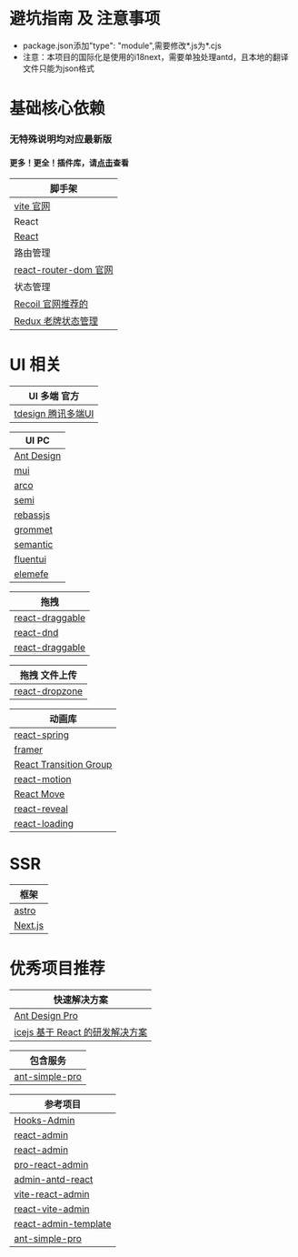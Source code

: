 # 避坑指南 及 注意事项
- package.json添加"type": "module",需要修改*.js为*.cjs
- 注意：本项目的国际化是使用的i18next，需要单独处理antd，且本地的翻译文件只能为json格式
# 基础核心依赖
### 无特殊说明均对应最新版
#### 更多！更全！插件库，请[点击](https://github.com/chao921125/vue-vite)查看
| 脚手架                                                    |
|--------------------------------------------------------|
| [vite 官网](https://cn.vitejs.dev/)                      |
| React                                                  |
| [React](https://react.docschina.org/)                  |
| 路由管理                                                   |
| [react-router-dom 官网](https://reactrouter.com/en/main) |
| 状态管理                                                   |
| [Recoil 官网推荐的](https://recoiljs.org/zh-hans/)          |
| [Redux 老牌状态管理](https://redux.js.org/)                  |

# UI 相关
| UI 多端 官方                                       |
|------------------------------------------------|
| [tdesign 腾讯多端UI](https://tdesign.tencent.com/) |

| UI PC                                                                    |
|--------------------------------------------------------------------------|
| [Ant Design](https://ant.design/index-cn)                                |
| [mui](https://mui.com/)                                                  |
| [arco](https://arco.design/react/docs/start)                             |
| [semi](https://semi.design/zh-CN/)                                       |
| [rebassjs](https://rebassjs.org/)                                        |
| [grommet](https://v2.grommet.io/)                                        |
| [semantic](https://semantic-ui.com/)                                     |
| [fluentui](https://developer.microsoft.com/en-us/fluentui#/controls/web) |
| [elemefe](https://elemefe.github.io/element-react/#/zh-CN/quick-start)   |

| 拖拽                                                               |
|------------------------------------------------------------------|
| [react-draggable](https://www.npmjs.com/package/react-draggable) |
| [react-dnd](https://github.com/react-dnd/react-dnd)              |
| [react-draggable](https://www.npmjs.com/package/react-draggable) |

| 拖拽 文件上传                                          |
|--------------------------------------------------|
| [react-dropzone](https://react-dropzone.js.org/) |

| 动画库                                                                            |
|--------------------------------------------------------------------------------|
| [react-spring](https://react-spring.dev/)                                      |
| [framer](https://www.framer.com/)                                              |
| [React Transition Group](https://reactcommunity.org/react-transition-group/)   |
| [react-motion](https://github.com/chenglou/react-motion)                       |
| [React Move](https://react-move-docs.netlify.app/getting-started/installation) |
| [react-reveal](https://www.react-reveal.com/)                                  |
| [react-loading](https://www.npmjs.com/package/react-loading)                   |

# SSR
| 框架                              |
|---------------------------------|
| [astro](https://astro.build/)   |
| [Next.js](https://nextjs.org/)  |

# 优秀项目推荐
| 快速解决方案                                              |
|-----------------------------------------------------|
| [Ant Design Pro](https://pro.ant.design/)           |
| [icejs 基于 React 的研发解决方案](https://iceteam.gitee.io/) |

| 包含服务                                                       |
|------------------------------------------------------------|
| [ant-simple-pro](https://github.com/lgf196/ant-simple-pro) |

| 参考项目                                                                    |
|-------------------------------------------------------------------------|
| [Hooks-Admin](https://github.com/HalseySpicy/Hooks-Admin)               |
| [react-admin](https://github.com/southliu/react-admin)                  |
| [react-admin](https://github.com/javaLuo/react-admin)                   |
| [pro-react-admin](https://github.com/wkylin/pro-react-admin)            |
| [admin-antd-react](https://github.com/lqsong/admin-antd-react)          |
| [vite-react-admin](https://github.com/percy507/vite-react-admin)        |
| [react-vite-admin](https://github.com/ychengcloud/react-vite-admin)     |
| [react-admin-template](https://github.com/Zenquan/react-admin-template) |
| [ant-simple-pro](https://github.com/lgf196/ant-simple-pro)              |
